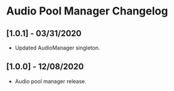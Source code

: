 # Audio Pool Manager Changelog

## [1.0.1] - 03/31/2020
- Updated AudioManager singleton.

## [1.0.0] - 12/08/2020
- Audio pool manager release.
